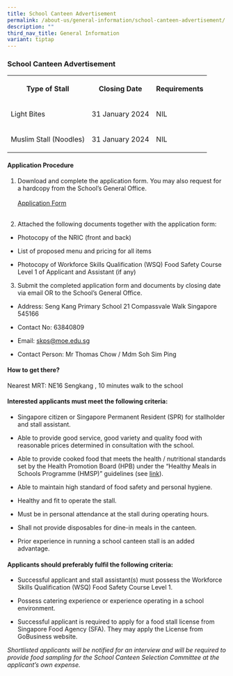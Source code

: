 ```yaml
---
title: School Canteen Advertisement
permalink: /about-us/general-information/school-canteen-advertisement/
description: ""
third_nav_title: General Information
variant: tiptap
---
```

<h3><strong>School Canteen Advertisement</strong></h3><table><tbody><tr><th rowspan="1" colspan="1"><p>Type of Stall</p></th><th rowspan="1" colspan="1"><p>Closing Date</p></th><th rowspan="1" colspan="1"><p>Requirements</p></th></tr><tr><td rowspan="1" colspan="1"><p>Light Bites</p></td><td rowspan="1" colspan="1"><p>31 January 2024</p></td><td rowspan="1" colspan="1"><p>NIL</p></td></tr><tr><td rowspan="1" colspan="1"><p>Muslim Stall (Noodles)</p></td><td rowspan="1" colspan="1"><p>31 January 2024</p></td><td rowspan="1" colspan="1"><p>NIL</p></td></tr></tbody></table><h4><strong>Application Procedure</strong></h4><ol><li><p>Download and complete the application form. You may also request for a hardcopy from the School’s General Office. <br><br><a href="/files/application%20for%20canteen%20stall%20in%20existing%20school.pdf" rel="noopener noreferrer nofollow" target="_blank">Application Form</a> <br><br></p></li><li><p>Attached the following documents together with the application form:</p></li></ol><ul data-tight="true" class="tight"><li><p>Photocopy of the NRIC (front and back)</p></li><li><p>List of proposed menu and pricing for all items</p></li><li><p>Photocopy of Workforce Skills Qualification (WSQ) Food Safety Course Level 1 of Applicant and Assistant (if any)</p></li></ul><ol start="3" data-tight="true" class="tight"><li><p>Submit the completed application form and documents by closing date via email OR to the School’s General Office.</p></li></ol><ul data-tight="true" class="tight"><li><p>Address: Seng Kang Primary School 21 Compassvale Walk Singapore 545166</p></li><li><p>Contact No: 63840809</p></li><li><p>Email: <a href="mailto:skps@moe.edu.sg" rel="noopener noreferrer nofollow" target="_blank">skps@moe.edu.sg</a></p></li><li><p>Contact Person: Mr Thomas Chow / Mdm Soh Sim Ping</p></li></ul><h4><strong>How to get there?</strong></h4><p>Nearest MRT: NE16 Sengkang , 10 minutes walk to the school</p><h4><strong>Interested applicants must meet the following criteria:</strong></h4><ul data-tight="true" class="tight"><li><p>Singapore citizen or Singapore Permanent Resident (SPR) for stallholder and stall assistant.</p></li><li><p>Able to provide good service, good variety and quality food with reasonable prices determined in consultation with the school.</p></li><li><p>Able to provide cooked food that meets the health / nutritional standards set by the Health Promotion Board (HPB) under the “Healthy Meals in Schools Programme (HMSP)” guidelines (see <a href="https://www.hpb.gov.sg/schools/school-programmes/healthy-meals-in-schools-programme" rel="noopener noreferrer nofollow" target="_blank">link</a>).</p></li><li><p>Able to maintain high standard of food safety and personal hygiene.</p></li><li><p>Healthy and fit to operate the stall.</p></li><li><p>Must be in personal attendance at the stall during operating hours.</p></li><li><p>Shall not provide disposables for dine-in meals in the canteen.</p></li><li><p>Prior experience in running a school canteen stall is an added advantage.</p></li></ul><h4><strong>Applicants should preferably fulfil the following criteria:</strong></h4><ul data-tight="true" class="tight"><li><p>Successful applicant and stall assistant(s) must possess the Workforce Skills Qualification (WSQ) Food Safety Course Level 1.</p></li><li><p>Possess catering experience or experience operating in a school environment.</p></li><li><p>Successful applicant is required to apply for a food stall license from Singapore Food Agency (SFA). They may apply the License from GoBusiness website.</p></li></ul><p><em>Shortlisted applicants will be notified for an interview and will be required to provide food sampling for the School Canteen Selection Committee at the applicant’s own expense.</em></p>